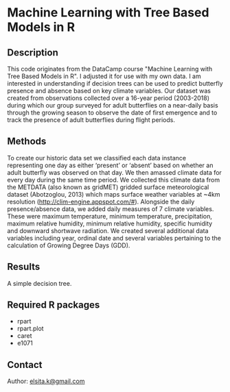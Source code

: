# Machine Learning with Tree Based Models in R

## Description
This code originates from the DataCamp course "Machine Learning with Tree Based Models in R". I adjusted it for use with my own data. I am interested in understanding if decision trees can be used to predict butterfly presence and absence based on key climate variables. Our dataset was created from observations collected over a 16-year period (2003-2018) during which our group surveyed for adult butterflies on a near-daily basis through the growing season to observe the date of first emergence and to track the presence of adult butterflies during flight periods. 

## Methods
To create our historic data set we classified each data instance representing one day as either ‘present’ or ‘absent’ based on whether an adult butterfly was observed on that day. We then amassed climate data for every day during the same time period. We collected this climate data from the METDATA (also known as gridMET) gridded surface meteorological dataset (Abotzoglou, 2013) which maps surface weather variables at ~4km resolution (http://clim-engine.appspot.com/#). Alongside the daily presence/absence data, we added daily measures of 7 climate variables. These were maximum temperature, minimum temperature, precipitation, maximum relative humidity, minimum relative humidity, specific humidity and downward shortwave radiation. 
We created several additional data variables including year, ordinal date and several variables pertaining to the calculation of Growing Degree Days (GDD).

## Results

A simple decision tree. 



## Required R packages

- rpart
- rpart.plot
- caret
- e1071

## Contact
Author: elsita.k@gmail.com
